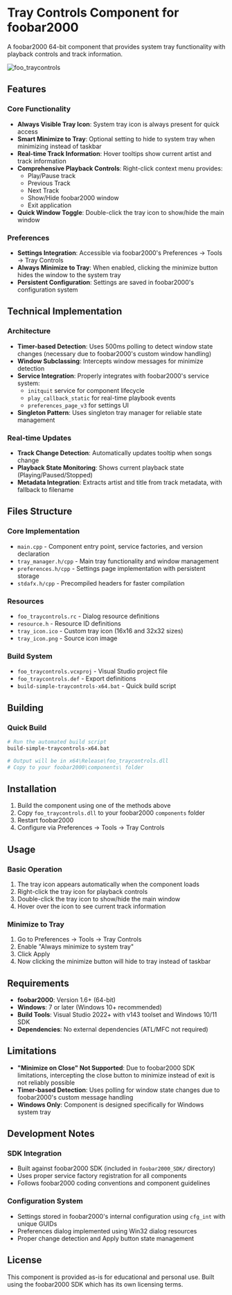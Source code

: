 # Tray Controls Component for foobar2000

A foobar2000 64-bit component that provides system tray functionality with playback controls and track information.

![foo_traycontrols](https://github.com/user-attachments/assets/80c43e91-53b6-4f83-a872-de01108735f3)

## Features

### Core Functionality
- **Always Visible Tray Icon**: System tray icon is always present for quick access
- **Smart Minimize to Tray**: Optional setting to hide to system tray when minimizing instead of taskbar
- **Real-time Track Information**: Hover tooltips show current artist and track information
- **Comprehensive Playback Controls**: Right-click context menu provides:
  - Play/Pause track
  - Previous Track  
  - Next Track
  - Show/Hide foobar2000 window
  - Exit application
- **Quick Window Toggle**: Double-click the tray icon to show/hide the main window

### Preferences
- **Settings Integration**: Accessible via foobar2000's Preferences → Tools → Tray Controls
- **Always Minimize to Tray**: When enabled, clicking the minimize button hides the window to the system tray
- **Persistent Configuration**: Settings are saved in foobar2000's configuration system

## Technical Implementation

### Architecture
- **Timer-based Detection**: Uses 500ms polling to detect window state changes (necessary due to foobar2000's custom window handling)
- **Window Subclassing**: Intercepts window messages for minimize detection
- **Service Integration**: Properly integrates with foobar2000's service system:
  - `initquit` service for component lifecycle
  - `play_callback_static` for real-time playbook events
  - `preferences_page_v3` for settings UI
- **Singleton Pattern**: Uses singleton tray manager for reliable state management

### Real-time Updates
- **Track Change Detection**: Automatically updates tooltip when songs change
- **Playback State Monitoring**: Shows current playback state (Playing/Paused/Stopped)
- **Metadata Integration**: Extracts artist and title from track metadata, with fallback to filename

## Files Structure

### Core Implementation
- `main.cpp` - Component entry point, service factories, and version declaration
- `tray_manager.h/cpp` - Main tray functionality and window management
- `preferences.h/cpp` - Settings page implementation with persistent storage
- `stdafx.h/cpp` - Precompiled headers for faster compilation

### Resources
- `foo_traycontrols.rc` - Dialog resource definitions
- `resource.h` - Resource ID definitions
- `tray_icon.ico` - Custom tray icon (16x16 and 32x32 sizes)
- `tray_icon.png` - Source icon image

### Build System
- `foo_traycontrols.vcxproj` - Visual Studio project file
- `foo_traycontrols.def` - Export definitions
- `build-simple-traycontrols-x64.bat` - Quick build script

## Building

### Quick Build
```bash
# Run the automated build script
build-simple-traycontrols-x64.bat

# Output will be in x64\Release\foo_traycontrols.dll
# Copy to your foobar2000\components\ folder
```

## Installation

1. Build the component using one of the methods above
2. Copy `foo_traycontrols.dll` to your foobar2000 `components` folder
3. Restart foobar2000
4. Configure via Preferences → Tools → Tray Controls

## Usage

### Basic Operation
1. The tray icon appears automatically when the component loads
2. Right-click the tray icon for playback controls
3. Double-click the tray icon to show/hide the main window
4. Hover over the icon to see current track information

### Minimize to Tray
1. Go to Preferences → Tools → Tray Controls
2. Enable "Always minimize to system tray"
3. Click Apply
4. Now clicking the minimize button will hide to tray instead of taskbar

## Requirements

- **foobar2000**: Version 1.6+ (64-bit)
- **Windows**: 7 or later (Windows 10+ recommended)
- **Build Tools**: Visual Studio 2022+ with v143 toolset and Windows 10/11 SDK
- **Dependencies**: No external dependencies (ATL/MFC not required)

## Limitations

- **"Minimize on Close" Not Supported**: Due to foobar2000 SDK limitations, intercepting the close button to minimize instead of exit is not reliably possible
- **Timer-based Detection**: Uses polling for window state changes due to foobar2000's custom message handling
- **Windows Only**: Component is designed specifically for Windows system tray

## Development Notes

### SDK Integration
- Built against foobar2000 SDK (included in `foobar2000_SDK/` directory)
- Uses proper service factory registration for all components
- Follows foobar2000 coding conventions and component guidelines

### Configuration System
- Settings stored in foobar2000's internal configuration using `cfg_int` with unique GUIDs
- Preferences dialog implemented using Win32 dialog resources
- Proper change detection and Apply button state management

## License

This component is provided as-is for educational and personal use. Built using the foobar2000 SDK which has its own licensing terms.
